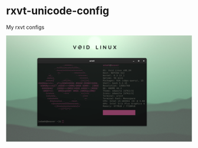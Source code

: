 # rxvt-unicode-config
My rxvt configs


<img src="/Screenshot from 2023-09-05 12-26-24.png" alt="Alt text" title="my urxvt theme">

